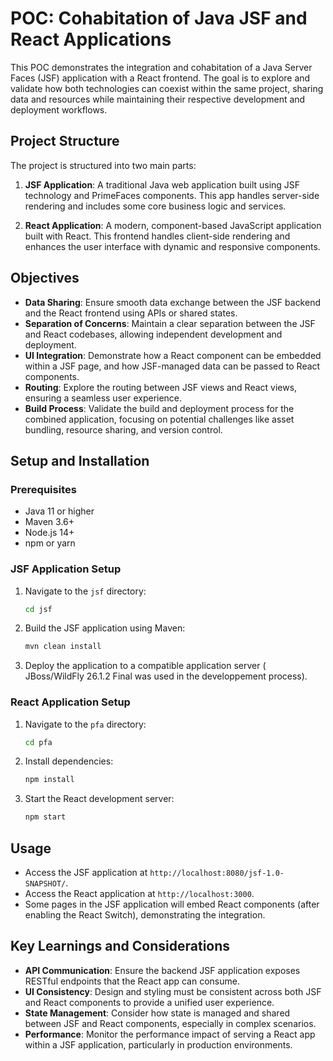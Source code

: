 # POC: Cohabitation of Java JSF and React Applications

This POC demonstrates the integration and cohabitation of a Java Server Faces (JSF) application with a React frontend. The goal is to explore and validate how both technologies can coexist within the same project, sharing data and resources while maintaining their respective development and deployment workflows.

## Project Structure

The project is structured into two main parts:

1. **JSF Application**: A traditional Java web application built using JSF technology and PrimeFaces components. This app handles server-side rendering and includes some core business logic and services.
  
2. **React Application**: A modern, component-based JavaScript application built with React. This frontend handles client-side rendering and enhances the user interface with dynamic and responsive components.

## Objectives

- **Data Sharing**: Ensure smooth data exchange between the JSF backend and the React frontend using APIs or shared states.
- **Separation of Concerns**: Maintain a clear separation between the JSF and React codebases, allowing independent development and deployment.
- **UI Integration**: Demonstrate how a React component can be embedded within a JSF page, and how JSF-managed data can be passed to React components.
- **Routing**: Explore the routing between JSF views and React views, ensuring a seamless user experience.
- **Build Process**: Validate the build and deployment process for the combined application, focusing on potential challenges like asset bundling, resource sharing, and version control.

## Setup and Installation

### Prerequisites

- Java 11 or higher
- Maven 3.6+
- Node.js 14+
- npm or yarn

### JSF Application Setup

1. Navigate to the `jsf` directory:
    ```bash
    cd jsf
    ```
2. Build the JSF application using Maven:
    ```bash
    mvn clean install
    ```
3. Deploy the application to a compatible application server ( JBoss/WildFly 26.1.2 Final was used in the developpement process).

### React Application Setup

1. Navigate to the `pfa` directory:
    ```bash
    cd pfa
    ```
2. Install dependencies:
    ```bash
    npm install
    ```
3. Start the React development server:
    ```bash
    npm start
    ```

## Usage

- Access the JSF application at `http://localhost:8080/jsf-1.0-SNAPSHOT/`.
- Access the React application at `http://localhost:3000`.
- Some pages in the JSF application will embed React components (after enabling the React Switch), demonstrating the integration.

## Key Learnings and Considerations

- **API Communication**: Ensure the backend JSF application exposes RESTful endpoints that the React app can consume.
- **UI Consistency**: Design and styling must be consistent across both JSF and React components to provide a unified user experience.
- **State Management**: Consider how state is managed and shared between JSF and React components, especially in complex scenarios.
- **Performance**: Monitor the performance impact of serving a React app within a JSF application, particularly in production environments.
